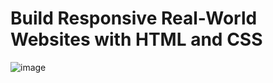 # Build Responsive Real-World Websites with HTML and CSS
![image](https://user-images.githubusercontent.com/79535348/177019878-0d65d060-873f-431f-8b3a-506316371088.png)
